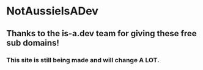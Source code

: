 # NotAussieIsADev
## Thanks to the is-a.dev team for giving these free sub domains!
### This site is still being made and will change __A LOT__.
